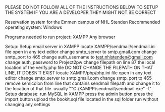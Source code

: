 PLEASE DO NOT FOLLOW ALL OF THE INSTRUCTIONS BELOW TO SETUP THE SYSTEM IF YOU ARE A DEVELOPER THEY MIGHT NOT BE CORRECT


Reservation system for the Emmen campus of NHL Stenden
Recommended operating system:
    Windows

Programs needed to run project:
    XAMPP
    Any browser

Setup:
    Setup email server in XAMPP
        locate XAMPP/sendmail/sendmail.ini file
        open in any text editor
        change smtp_server to smtp.gmail.com
        change smtp_port to 465
        change auth_username to test.nhlstenden@gmail.com
        change auth_password to Project2pw
        change filepath on line 87 the local location of the verify.php file DO NOT CHANGE THE FILEPATH ON THAT LINE, IT DOESN'T EXIST
        locate XAMPP/php/php.ini file
        open in any text editor
        change smtp_server to smtp.gmail.com
        change smtp_port to 465
        remove semicolon from line that contains sendmail filepath and change it to the location of that file. usually "\"C:\XAMPP\sendmail\sendmail.exe" -t"
    Setup database:
        run MySQL in XAMPP
        press the admin button
        press the import button
        upload the bookit.sql file located in the sql folder
        run without changing any settings
